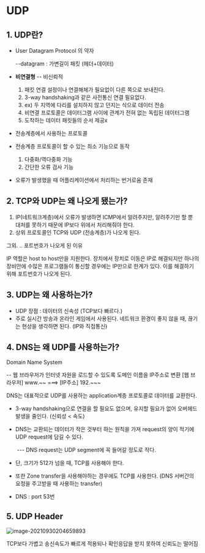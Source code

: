 # UDP

## 1. UDP란?

- User Datagram Protocol 의 약자 

   --datagram : 가변길이 패킷 (헤더+데이터)

- **비연결형**  -- 비신뢰적

  1. 패킷 연결 설정이나 연결해체가 필요없이 다른 쪽으로 보내진다.
  2. 3-way handshaking과 같은 사전통신 연결 필요없다.
  3. ex) 두 지역에 다리를 설치하지 않고 던지는 식으로 데이터 전송
  4. 비연결 프로토콜은 데이터그램 사이에 관계가 전혀 없는 독립된 데이터그램
  5. 도착하는 데이터 패킷들의 순서 제공x

- 전송계층에서 사용하는 프로토콜

- 전송계층 프로토콜이 할 수 있는 최소 기능으로 동작

  1. 다중화/역다중화 기능
  2. 간단한 오류 검사 기능

- 오류가 발생했을 때 어플리케이션에서 처리하는 번거로움 존재

## 2. TCP와 UDP는 왜 나오게 됐는가?

1. IP(네트워크계층)에서 오류가 발생하면 ICMP에서 알려주지만, 알려주기만 할 뿐 대처를 못하기 때문에 IP보다 위에서 처리해줘야 한다.
2. 상위 프로토콜인 TCP와 UDP (전송계층)가 나오게 된다.



그외. ..  포트번호가 나오게 된 이유

IP 역할은 host to host만을 지원한다. 장치에서 장치로 이동은 IP로 해결되지만 하나의 장비안에 수많은 프로그램들이 통신할 경우에는 IP만으로 한계가 있다. 이를 해결하기 위해 포트번호가 나오게 된다.

## 3. UDP는 왜 사용하는가?

- UDP 장점 : 데이터의 신속성 (TCP보다 빠르다.)
- 주로 실시간 방송과 온라인 게임에서 사용된다. 네트워크 환경이 좋지 않을 때, 끊기는 현상을 생각하면 된다. (IP와 직접통신)

## 4. DNS는 왜 UDP를 사용하는가?

Domain Name System

-- 웹 브라우저가 인터넷 자원을 로드할 수 있도록 도메인 이름을 IP주소로 변환   [웹 브라우저]  www.~~    ===>  [IP주소] 192.~~~

DNS는 대표적으로 UDP를 사용하는 application계층 프로토콜로 데이터를 교환한다.

- 3-way handshaking으로 연결을 할 필요도 없으며, 유지할 필요가 없어 오버헤드 발생을 줄인다. (신뢰성 < 속도)

- DNS는 교환되는 데이터가 작은 것부터 하는 원칙을 가져 request의 양이 적기에 UDP request에 담길 수 있다.

  ​	--- DNS request는 UDP segment에 꼭 들어갈 정도로 작다.

- 단, 크기가 512가 넘을 때, TCP를 사용해야 한다.

- 또한 Zone transfer을 사용해야하는 경우에도 TCP를 사용한다. (DNS 서버간의 요청을 주고받을 때 사용하는 transfer)

- DNS : port 53번

  

## 5. UDP Header

![image-20210930204659893](C:\Users\hha97\AppData\Roaming\Typora\typora-user-images\image-20210930204659893.png)

TCP보다 가볍고 송신속도가 빠르게 적용되나 확인응답을 받지 못하여 신뢰도는 떨어짐

